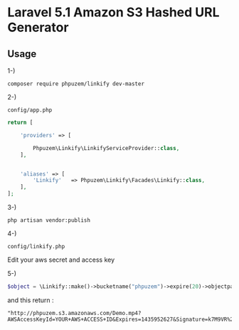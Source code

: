 # Laravel 5.1 Amazon S3 Hashed URL Generator

## Usage
1-)
```code
composer require phpuzem/linkify dev-master
```
2-)
```code 
config/app.php
``` 

```php
return [

    'providers' => [

        Phpuzem\Linkify\LinkifyServiceProvider::class,
    ],


    'aliases' => [
        'Linkify'   => Phpuzem\Linkify\Facades\Linkify::class,
    ],
];
```
3-) 
```code
php artisan vendor:publish
```
4-) 
```code
config/linkify.php
``` 
Edit your aws secret and access key

5-)
```php
$object = \Linkify::make()->bucketname("phpuzem")->expire(20)->objectpath("Demo.mp4")->get();
```
and this return :
```
"http://phpuzem.s3.amazonaws.com/Demo.mp4?AWSAccessKeyId=YOUR+AWS+ACCESS+ID&Expires=1435952627&Signature=k7M9VR%2FQzKxGW40V1%2Fed2aakWOQ%3D"
```


